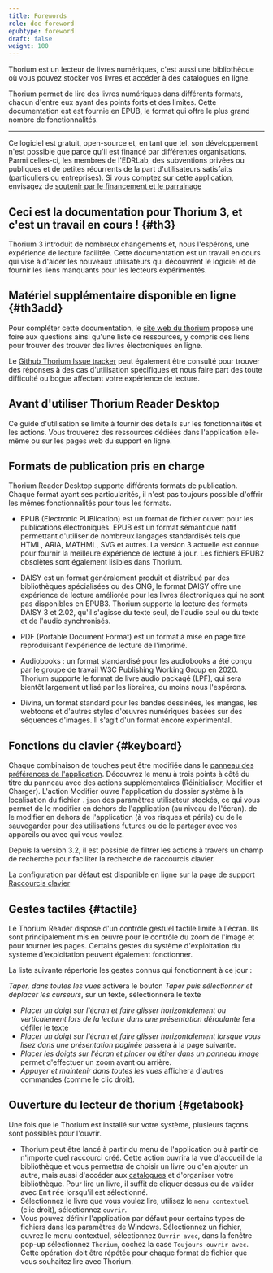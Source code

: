 ```yaml
---
title: Forewords
role: doc-foreword
epubtype: foreword
draft: false
weight: 100
---
```


Thorium est un lecteur de livres numériques, c'est aussi une bibliothèque où vous pouvez stocker vos livres et accéder à des catalogues en ligne.

Thorium permet de lire des livres numériques dans différents formats,
chacun d'entre eux ayant des points forts et des limites. Cette documentation est
est fournie en EPUB, le format qui offre le plus grand nombre de fonctionnalités.

------------------------------------------------------------------------

Ce logiciel est gratuit, open-source et, en tant que tel, son développement n'est possible que parce qu'il est financé par différentes organisations.
Parmi celles-ci,
les membres de l'EDRLab, des subventions privées ou publiques et de petites
récurrents de la part d'utilisateurs satisfaits (particuliers ou entreprises). Si vous comptez sur
cette application, envisagez de [soutenir par le financement et le parrainage](https://thorium.edrlab.org/en/th3/900_about_thorium/901_thorium-sponsorship/)

<section class="filet">

## Ceci est la documentation pour Thorium 3, et c'est un travail en cours ! {#th3}

Thorium 3 introduit de nombreux changements et, nous l'espérons, une expérience de lecture facilitée. 
Cette documentation est un travail en cours qui vise à
d'aider les nouveaux utilisateurs qui découvrent le logiciel et de fournir les liens manquants pour les lecteurs expérimentés.


</section>
<section class="filet">

## Matériel supplémentaire disponible en ligne {#th3add}

Pour compléter cette documentation, le [site web du thorium](https://thorium.edrlab.org) propose une foire aux questions ainsi qu'une liste de ressources, y compris des liens pour trouver des trouver des livres électroniques en ligne.

Le [Github Thorium Issue tracker](https://github.com/edrlab/thorium-reader/issues) peut également être consulté pour trouver des réponses à des cas d'utilisation spécifiques et nous faire part des
toute difficulté ou bogue affectant votre expérience de lecture.


# Avant d'utiliser Thorium Reader Desktop

Ce guide d'utilisation se limite à fournir des détails sur les fonctionnalités et les actions. Vous trouverez des ressources dédiées dans l'application elle-même ou sur les pages web du support en ligne.


</section>
<section class="filet">

## Formats de publication pris en charge

Thorium Reader Desktop supporte différents formats de publication. Chaque format ayant ses particularités, il n'est pas toujours possible d'offrir les mêmes fonctionnalités pour tous les formats.

* EPUB (Electronic PUBlication) est un format de fichier ouvert pour les publications électroniques. EPUB est un format sémantique natif permettant d'utiliser de nombreux langages standardisés tels que HTML, ARIA, MATHML, SVG et autres. La version 3 actuelle est connue pour fournir la meilleure expérience de lecture à jour. Les fichiers EPUB2 obsolètes sont également lisibles dans Thorium.

* DAISY est un format généralement produit et distribué par des bibliothèques spécialisées ou des ONG, le format DAISY offre une expérience de lecture améliorée pour les livres électroniques qui ne sont pas disponibles en EPUB3. Thorium supporte la lecture des formats DAISY 3 et 2.02, qu'il s'agisse du texte seul, de l'audio seul ou du texte et de l'audio synchronisés.

* PDF (Portable Document Format) est un format à mise en page fixe reproduisant l'expérience de lecture de l'imprimé.
  
* Audiobooks : un format standardisé pour les audiobooks a été conçu par le groupe de travail W3C Publishing Working Group en 2020. Thorium supporte le format de livre audio packagé (LPF), qui sera bientôt largement utilisé par les libraires, du moins nous l'espérons.

* Divina, un format standard pour les bandes dessinées, les mangas, les webtoons et d'autres styles d'œuvres numériques basées sur des séquences d'images. Il s'agit d'un format encore expérimental.



</section>
<section class="filet">

## Fonctions du clavier {#keyboard}

Chaque combinaison de touches peut être modifiée dans le [panneau des préférences de l'application](../102_windows_views_panels/index.xhtml#setting_view).
Découvrez le menu à trois points à côté du titre du panneau avec des actions supplémentaires
(Réinitialiser, Modifier et Charger). L'action Modifier ouvre l'application du dossier système à la
localisation du fichier `.json` des paramètres utilisateur stockés, ce qui vous permet de le modifier en dehors de l'application (au niveau de l'écran).
de le modifier en dehors de l'application (à vos risques et périls)
ou de le sauvegarder pour des utilisations futures ou de le partager avec vos appareils ou avec qui vous voulez.

Depuis la version 3.2, il est possible de filtrer les actions à travers un champ de recherche pour faciliter la recherche de raccourcis clavier.

La configuration par défaut est disponible en ligne sur la page de support <a href="https://thorium.edrlab.org/en/th3/400_ressources/402_keyboard-shortcuts/"><span>Raccourcis clavier</span></a>


</section>
<section class="filet">

## Gestes tactiles {#tactile}

Le Thorium Reader dispose d'un contrôle gestuel tactile limité à l'écran. Ils sont
principalement mis en œuvre pour le contrôle du zoom de l'image et pour tourner les pages. Certains gestes du système d'exploitation
du système d'exploitation peuvent également fonctionner.

La liste suivante répertorie les gestes connus qui fonctionnent à ce jour :

*Taper, dans toutes les vues* activera le bouton
*Taper puis sélectionner et déplacer les curseurs*, sur un texte, sélectionnera le texte
* *Placer un doigt sur l'écran et faire glisser horizontalement ou verticalement lors de la lecture dans une présentation déroulante* fera défiler le texte
* *Placer un doigt sur l'écran et faire glisser horizontalement lorsque vous lisez dans une présentation paginée* passera à la page suivante.
* *Placer les doigts sur l'écran et pincer ou étirer dans un panneau image*  permet d'effectuer un zoom avant ou arrière.
* *Appuyer et maintenir dans toutes les vues* affichera d'autres commandes (comme le clic droit).

# Ouverture du lecteur de thorium {#getabook}

Une fois que le Thorium est installé sur votre système, plusieurs façons  sont possibles pour l'ouvrir.

- Thorium peut être lancé à partir du menu de l'application ou à partir de n'importe quel raccourci créé. Cette action ouvrira la vue d'accueil de la bibliothèque et vous permettra de choisir un livre ou d'en ajouter un autre, mais aussi d'accéder aux [catalogues]() et d'organiser votre bibliothèque. Pour lire un livre, il suffit de cliquer dessus ou de valider avec <kbd>Entrée</kbd> lorsqu'il est sélectionné.
- Sélectionnez le livre que vous voulez lire, utilisez le `menu contextuel` (clic droit), sélectionnez `ouvrir`.
- Vous pouvez définir l'application par défaut pour certains types de fichiers dans les paramètres de Windows. Sélectionnez un fichier, ouvrez le menu contextuel, sélectionnez `Ouvrir avec`, dans la fenêtre pop-up sélectionnez `Thorium`, cochez la case `Toujours ouvrir avec`. Cette opération doit être répétée pour chaque format de fichier que vous souhaitez lire avec Thorium.

</section>
